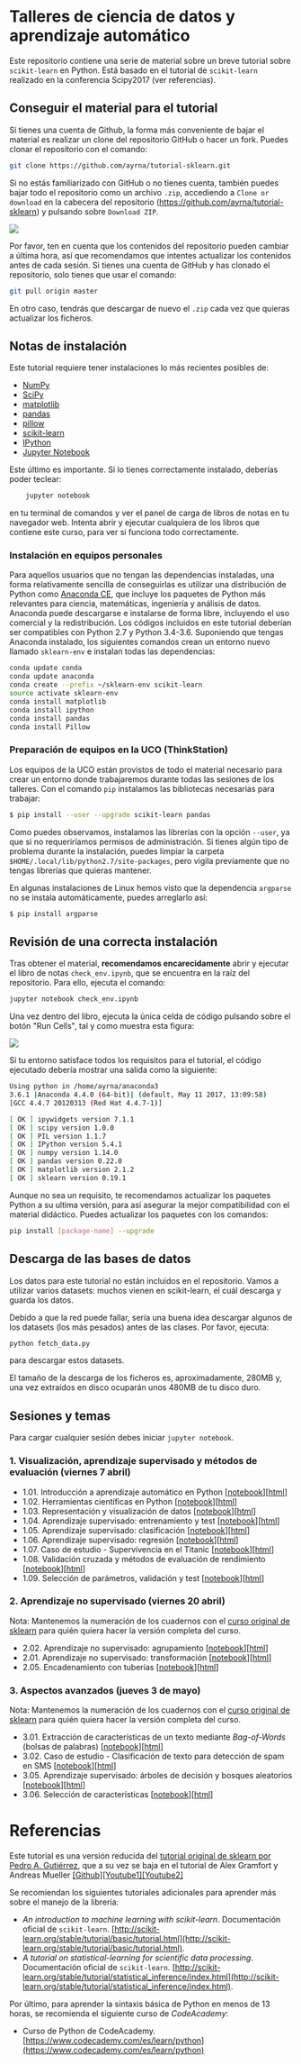 # Talleres de ciencia de datos y aprendizaje automático

Este repositorio contiene una serie de material sobre un breve tutorial sobre ``scikit-learn`` en Python. Está basado en el tutorial de ``scikit-learn`` realizado en la conferencia Scipy2017 (ver referencias).

## Conseguir el material para el tutorial

Si tienes una cuenta de Github, la forma más conveniente de bajar el material es realizar un clone del repositorio GitHub o hacer un fork. Puedes clonar el repositorio con el comando:
```bash
git clone https://github.com/ayrna/tutorial-sklearn.git

```

Si no estás familiarizado con GitHub o no tienes cuenta, también puedes bajar todo el repositorio como un archivo `.zip`, accediendo a ``Clone or download`` en la cabecera del repositorio (https://github.com/ayrna/tutorial-sklearn) y pulsando sobre ``Download ZIP``.

![](images/download-repo.png)

Por favor, ten en cuenta que los contenidos del repositorio pueden cambiar a última hora, así que recomendamos que intentes actualizar los contenidos antes de cada sesión. Si tienes una cuenta de GitHub y has clonado el repositorio, solo tienes que usar el comando:
```bash
git pull origin master
```
En otro caso, tendrás que descargar de nuevo el `.zip` cada vez que quieras actualizar los ficheros.


## Notas de instalación

Este tutorial requiere tener instalaciones lo más recientes posibles de:

- [NumPy](http://www.numpy.org)
- [SciPy](http://www.scipy.org)
- [matplotlib](http://matplotlib.org)
- [pandas](http://pandas.pydata.org)
- [pillow](https://python-pillow.org)
- [scikit-learn](http://scikit-learn.org/stable/)
- [IPython](http://ipython.readthedocs.org/en/stable/)
- [Jupyter Notebook](http://jupyter.org)


Este último es importante. Si lo tienes correctamente instalado, deberías poder teclear:
```bash
    jupyter notebook
```
en tu terminal de comandos y ver el panel de carga de libros de notas en tu navegador web. Intenta abrir y ejecutar cualquiera de los libros que contiene este curso, para ver si funciona todo correctamente.

### Instalación en equipos personales

Para aquellos usuarios que no tengan las dependencias instaladas, una forma relativamente sencilla de conseguirlas es utilizar una distribución de Python como [Anaconda CE](http://store.continuum.io/ "Anaconda CE"), que incluye los paquetes de Python más relevantes para ciencia, matemáticas, ingeniería y análisis de datos. Anaconda puede descargarse e instalarse de forma libre, incluyendo el uso comercial y la redistribución. Los códigos incluidos en este tutorial deberían ser compatibles con Python 2.7 y Python 3.4-3.6. Suponiendo que tengas Anaconda instalado, los siguientes comandos crean un entorno nuevo llamado `sklearn-env` e instalan todas las dependencias:
```bash
conda update conda
conda update anaconda
conda create --prefix ~/sklearn-env scikit-learn
source activate sklearn-env
conda install matplotlib
conda install ipython
conda install pandas
conda install Pillow
```

### Preparación de equipos en la UCO (ThinkStation)

Los equipos de la UCO están provistos de todo el material necesario para crear un entorno donde trabajaremos durante todas las sesiones de los talleres. Con el comando `pip` instalamos las bibliotecas necesarias para trabajar:
```bash
$ pip install --user --upgrade scikit-learn pandas
```
Como puedes observamos, instalamos las librerías con la opción ``--user``, ya que si no requeriríamos permisos de administración. Si tienes algún tipo de problema durante la instalación, puedes limpiar la carpeta ``$HOME/.local/lib/python2.7/site-packages``, pero vigila previamente que no tengas librerías que quieras mantener.

En algunas instalaciones de Linux hemos visto que la dependencia ``argparse`` no se instala automáticamente, puedes arreglarlo así:
```bash
$ pip install argparse
```
## Revisión de una correcta instalación

Tras obtener el material, **recomendamos encarecidamente** abrir y ejecutar el libro de notas ``check_env.ipynb``, que se encuentra en la raíz del repositorio. Para ello, ejecuta el comando:
```bash
jupyter notebook check_env.ipynb
```
Una vez dentro del libro, ejecuta la única celda de código pulsando sobre el botón "Run Cells", tal y como muestra esta figura:

![](images/check_env-1.png)

Si tu entorno satisface todos los requisitos para el tutorial, el código ejecutado debería mostrar una salida como la siguiente:
```bash
Using python in /home/ayrna/anaconda3
3.6.1 |Anaconda 4.4.0 (64-bit)| (default, May 11 2017, 13:09:58)
[GCC 4.4.7 20120313 (Red Hat 4.4.7-1)]

[ OK ] ipywidgets version 7.1.1
[ OK ] scipy version 1.0.0
[ OK ] PIL version 1.1.7
[ OK ] IPython version 5.4.1
[ OK ] numpy version 1.14.0
[ OK ] pandas version 0.22.0
[ OK ] matplotlib version 2.1.2
[ OK ] sklearn version 0.19.1
```
Aunque no sea un requisito, te recomendamos actualizar los paquetes Python a su ultima versión, para así asegurar la mejor compatibilidad con el material didáctico. Puedes actualizar los paquetes con los comandos:
```bash
pip install [package-name] --upgrade
```


## Descarga de las bases de datos

Los datos para este tutorial no están incluidos en el repositorio. Vamos a utilizar varios datasets: muchos vienen en scikit-learn, el cuál descarga y guarda los datos.

Debido a que la red puede fallar, sería una buena idea descargar algunos de los datasets (los más pesados) antes de las clases. Por favor, ejecuta:
```bash
python fetch_data.py
```
para descargar estos datasets.

El tamaño de la descarga de los ficheros es, aproximadamente, 280MB y, una vez extraídos en disco ocuparán unos 480MB de tu disco duro.


## Sesiones y temas

Para cargar cualquier sesión debes iniciar ``jupyter notebook``.


### 1. Visualización, aprendizaje supervisado y métodos de evaluación (viernes 7 abril)

-  1.01\. Introducción a aprendizaje automático en Python [[notebook](talleres_inov_docente/1-01-introduccion_aprendizaje_automatico.ipynb)][[html](https://rawgit.com/ayrna/tutorial-sklearn/master/talleres_inov_docente/1-01-introduccion_aprendizaje_automatico.html)]
- 1.02\. Herramientas científicas en Python [[notebook](talleres_inov_docente/1-02-herramientas_cientificas_python.ipynb)][[html](https://rawgit.com/ayrna/tutorial-sklearn/master/talleres_inov_docente/1-02-herramientas_cientificas_python.html)]
- 1.03\. Representación y visualización de datos [[notebook](talleres_inov_docente/1-03-representacion_datos_aa.ipynb)][[html](https://rawgit.com/ayrna/tutorial-sklearn/master/talleres_inov_docente/1-03-representacion_datos_aa.html)]
- 1.04\. Aprendizaje supervisado: entrenamiento y test [[notebook](talleres_inov_docente/1-04-entrenando_y_generalizando.ipynb)][[html](https://rawgit.com/ayrna/tutorial-sklearn/master/talleres_inov_docente/1-04-entrenando_y_generalizando.html)]
- 1.05\. Aprendizaje supervisado: clasificación [[notebook](talleres_inov_docente/1-05-aprendizaje_supervisado_clasificacion.ipynb)][[html](https://rawgit.com/ayrna/tutorial-sklearn/master/talleres_inov_docente/1-05-aprendizaje_supervisado_clasificacion.html)]
- 1.06\. Aprendizaje supervisado: regresión [[notebook](talleres_inov_docente/1-06-aprendizaje_supervisado_regresion.ipynb)][[html](https://rawgit.com/ayrna/tutorial-sklearn/master/talleres_inov_docente/1-06-aprendizaje_supervisado_regresion.html)]
- 1.07\. Caso de estudio - Supervivencia en el Titanic [[notebook](talleres_inov_docente/1-07-caso_estudio_titanic.ipynb)][[html](https://rawgit.com/ayrna/tutorial-sklearn/master/talleres_inov_docente/1-07-caso_estudio_titanic.html)]
- 1.08\. Validación cruzada y métodos de evaluación de rendimiento [[notebook](talleres_inov_docente/1-08-validacion_cruzada.ipynb)][[html](https://rawgit.com/ayrna/tutorial-sklearn/master/talleres_inov_docente/1-08-validacion_cruzada.html)]
- 1.09\. Selección de parámetros, validación y test [[notebook](talleres_inov_docente/1-09-complejidad_modelos_busqueda_grid.ipynb)][[html](https://rawgit.com/ayrna/tutorial-sklearn/master/talleres_inov_docente/1-09-complejidad_modelos_busqueda_grid.html)]

### 2. Aprendizaje no supervisado (viernes 20 abril)

Nota: Mantenemos la numeración de los cuadernos con el [curso original de sklearn](https://github.com/pagutierrez/tutorial-sklearn) para quién quiera hacer la versión completa del curso.

- 2.02\. Aprendizaje no supervisado: agrupamiento [[notebook](talleres_inov_docente/2-02-aprendizaje_no_supervisado_agrupamiento.ipynb)][[html](https://rawgit.com/ayrna/tutorial-sklearn/master/talleres_inov_docente/2-02-aprendizaje_no_supervisado_agrupamiento.html)]
- 2.01\. Aprendizaje no supervisado: transformación [[notebook](talleres_inov_docente/2-01-aprendizaje_no_supervisado_transformaciones.ipynb)][[html](https://rawgit.com/ayrna/tutorial-sklearn/master/talleres_inov_docente/2-01-aprendizaje_no_supervisado_transformaciones.html)]
- 2.05\. Encadenamiento con tuberías [[notebook](talleres_inov_docente/2-05-encadenando_con_tuberias.ipynb)][[html](https://rawgit.com/ayrna/tutorial-sklearn/master/talleres_inov_docente/2-05-encadenando_con_tuberias.html)]

### 3. Aspectos avanzados (jueves 3 de mayo)

Nota: Mantenemos la numeración de los cuadernos con el [curso original de sklearn](https://github.com/pagutierrez/tutorial-sklearn) para quién quiera hacer la versión completa del curso.

- 3.01\. Extracción de características de un texto mediante *Bag-of-Words* (bolsas de palabras) [[notebook](talleres_inov_docente/3-01-extraccion_caracteristicas_texto.ipynb)][[html](https://rawgit.com/ayrna/tutorial-sklearn/master/talleres_inov_docente/3-01-extraccion_caracteristicas_texto.html)]
- 3.02\. Caso de estudio - Clasificación de texto para detección de spam en SMS [[notebook](talleres_inov_docente/3-02-caso_estudio_deteccion_spam_SMS.ipynb)][[html](https://rawgit.com/ayrna/tutorial-sklearn/master/talleres_inov_docente/3-02-caso_estudio_deteccion_spam_SMS.html)]
- 3.05\. Aprendizaje supervisado: árboles de decisión y bosques aleatorios [[notebook](talleres_inov_docente/3-05-arboles_y_bosques.ipynb)][[html](https://rawgit.com/ayrna/tutorial-sklearn/master/talleres_inov_docente/3-05-arboles_y_bosques.html)]
- 3.06\. Selección de características [[notebook](talleres_inov_docente/3-06-seleccion_caracteristicas.ipynb)][[html](https://rawgit.com/ayrna/tutorial-sklearn/master/talleres_inov_docente/3-06-seleccion_caracteristicas.html)]

# Referencias
Este tutorial es una versión reducida del [tutorial original de sklearn por Pedro A. Gutiérrez](https://github.com/pagutierrez/tutorial-sklearn), que a su vez se baja en el tutorial de Alex Gramfort y Andreas Mueller [[Github]](https://github.com/amueller/scipy-2017-sklearn)[[Youtube1]](https://www.youtube.com/watch?v=2kT6QOVSgSg)[[Youtube2]](https://www.youtube.com/watch?v=WLYzSas511I)

Se recomiendan los siguientes tutoriales adicionales para aprender más sobre el manejo de la librería:
- *An introduction to machine learning with scikit-learn*. Documentación oficial de `scikit-learn`. [http://scikit-learn.org/stable/tutorial/basic/tutorial.html](http://scikit-learn.org/stable/tutorial/basic/tutorial.html).
- *A tutorial on statistical-learning for scientific data processing*. Documentación oficial de `scikit-learn`. [http://scikit-learn.org/stable/tutorial/statistical_inference/index.html](http://scikit-learn.org/stable/tutorial/statistical_inference/index.html).

Por último, para aprender la sintaxis básica de Python en menos de 13 horas, se recomienda el siguiente curso de *CodeAcademy*:
- Curso de Python de CodeAcademy. [https://www.codecademy.com/es/learn/python](https://www.codecademy.com/es/learn/python)
